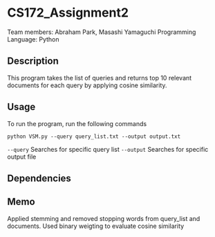 # CS172_Assignment2

Team members: Abraham Park, Masashi Yamaguchi
Programming Language: Python

## Description
This program takes the list of queries and returns top 10 relevant documents for each query by applying cosine similarity.

## Usage
To run the program, run the following commands
```
python VSM.py --query query_list.txt --output output.txt
```

`--query` Searches for specific query list
`--output` Searches for specific output file

## Dependencies


## Memo
Applied stemming and removed stopping words from query_list and documents.
Used binary weigting to evaluate cosine similarity
